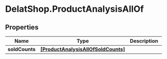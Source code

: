 # DelatShop.ProductAnalysisAllOf

## Properties

Name | Type | Description | Notes
------------ | ------------- | ------------- | -------------
**soldCounts** | [**[ProductAnalysisAllOfSoldCounts]**](ProductAnalysisAllOfSoldCounts.md) |  | [optional] 


